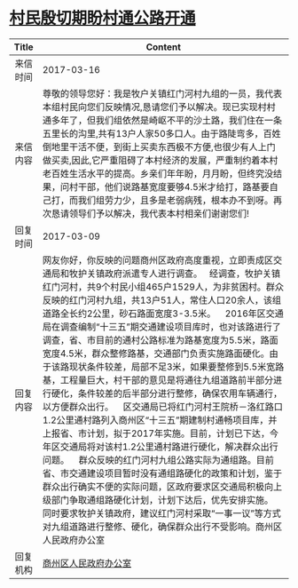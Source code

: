 # <a href="http://www.shangluo.gov.cn/zmhd/ldxxxx.jsp?urltype=leadermail.LeaderMailContentUrl&wbtreeid=1112&leadermailid=4043">村民殷切期盼村通公路开通</a>
| Title |                                                                                                                                                                                                                                                                                                            Content                                                                                                                                                                                                                                                                                                             |
|:-----:|--------------------------------------------------------------------------------------------------------------------------------------------------------------------------------------------------------------------------------------------------------------------------------------------------------------------------------------------------------------------------------------------------------------------------------------------------------------------------------------------------------------------------------------------------------------------------------------------------------------------------------|
| 来信时间  | 2017-03-16                                                                                                                                                                                                                                                                                                                                                                                                                                                                                                                                                                                                                     |
| 来信内容  | 尊敬的领导您好：我是牧户关镇红门河村九组的一员，我代表本组村民向您们反映情况,恳请您们予以解决。现已实现村村通多年了，但我们组依然是崎岖不平的沙土路，我们住在一条五里长的沟里,共有13户人家50多口人。由于路陡弯多，百姓倒地里干活不便，到街上买卖东西极不方便,也很少有人上门做买卖,因此,它严重阻碍了本村经济的发展，严重制约着本村老百姓生活水平的提高。乡亲们年年盼，月月盼，但终究没结果，问村干部，他们说路基宽度要够4.5米才给打，路基要自己打，而我们组劳力少，且多是老弱病残，根本办不到呀。再次恳请领导们予以解决，我代表本村相亲们谢谢您们!                                                                                                                                                                                                                                                                                                                                                |
| 回复时间  | 2017-03-09                                                                                                                                                                                                                                                                                                                                                                                                                                                                                                                                                                                                                     |
| 回复内容  | 网友你好，你反映的问题商州区政府高度重视，立即责成区交通局和牧护关镇政府派遣专人进行调查。   经调查，牧护关镇红门河村，共9个村民小组465户1529人，为非贫困村。群众反映的红门河村九组，共13户51人，常住人口20余人，该组道路全长约2公里，砂石路面宽度3-3.5米。    2016年区交通局在调查编制“十三五”期交通建设项目库时，也对该路进行了调查，省、市目前的通村公路标准为路基宽度为5.5米，路面宽度4.5米，群众整修路基，交通部门负责实施路面硬化。由于该路现状条件较差，局部不足3米，如果要整修到5.5米宽路基，工程量巨大，村干部的意见是将通往九组道路前半部分进行硬化，条件较差的后半部分进行整修，确保农用车辆通行，以方便群众出行。    区交通局已将红门河村王院桥－洛红路口1.2公里通村路列入商州区“十三五”期建制村通畅项目库，并上报省、市计划，拟于2017年实施。目前，计划已下达，今年区交通局将对该村1.2公里通村路进行硬化，解决群众出行问题。    群众反映的红门河村九组公路实际为通组路。目前省、市交通建设项目暂时没有通组路硬化的政策和计划，鉴于群众出行确实不便的实际问题，区政府要求区交通局积极向上级部门争取通组路硬化计划，计划下达后，优先安排实施。    同时要求牧护关镇政府，建议红门河村采取“一事一议”等方式对九组道路进行整修、硬化，确保群众出行不受影响。商州区人民政府办公室 |
| 回复机构  | <a href="../../categories/agencies/商州区人民政府办公室.md">商州区人民政府办公室</a>                                                                                                                                                                                                                                                                                                                                                                                                                                                                                                                                                                 |